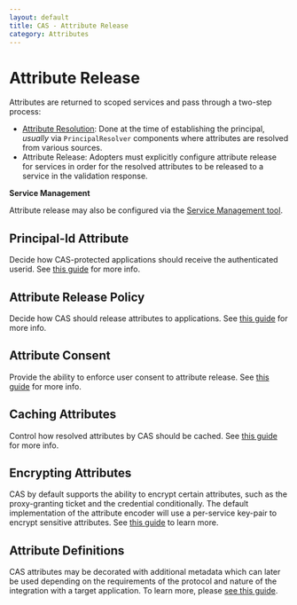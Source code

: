 ```yaml
---
layout: default
title: CAS - Attribute Release
category: Attributes
---
```


# Attribute Release

Attributes are returned to scoped services and pass through a two-step process:

* [Attribute Resolution](Attribute-Resolution.html): Done at the time of establishing the principal, *usually* via `PrincipalResolver` components where attributes are resolved from various sources.
* Attribute Release: Adopters must explicitly configure attribute release for services in order for the resolved attributes to be released to a service in the validation response.

<div class="alert alert-info"><strong>Service Management</strong><p>Attribute release may also be configured via the
<a href="../services/Service-Management.html">Service Management tool</a>.</p></div>

## Principal-Id Attribute

Decide how CAS-protected applications should receive the authenticated userid. See [this guide](Attribute-Release-PrincipalId.html) for more info.

## Attribute Release Policy

Decide how CAS should release attributes to applications. See [this guide](Attribute-Release-Policies.html) for more info.

## Attribute Consent

Provide the ability to enforce user consent to attribute release. See [this guide](Attribute-Release-Consent.html) for more info.

## Caching Attributes

Control how resolved attributes by CAS should be cached. See [this guide](Attribute-Release-Caching.html) for more info.

## Encrypting Attributes

CAS by default supports the ability to encrypt certain attributes, such as the proxy-granting ticket and the credential conditionally. The default implementation of the attribute encoder will use a per-service key-pair to encrypt sensitive attributes. See [this guide](../services/Service-Management.html) to learn more.

## Attribute Definitions

CAS attributes may be decorated with additional metadata which can later be used depending on the requirements of the protocol and nature of the integration with a target application. To learn more, please [see this guide](Attribute-Definitions.html).
